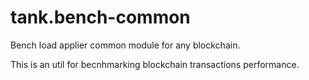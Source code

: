 # tank.bench-common
Bench load applier common module for any blockchain.

This is an util for becnhmarking blockchain transactions performance.

